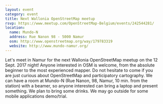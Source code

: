 ```yaml
---
layout: event
category: event
title: Next Wallonia OpenStreetMap meetup
rsvp: https://www.meetup.com/OpenStreetMap-Belgium/events/242544281/
location:
  name: Mundo-N
  address: Rue Nanon 98 - 5000 Namur
  osm: http://www.openstreetmap.org/way/179783319
  website: http://www.mundo-namur.org/
---
```

Let's meet in Namur for the next Wallonia OpenStreetMap meetup on the 12 Sept. 2017 night! Anyone interested in OSM is welcome, from the absolute beginner to the most experienced mapper. Do not hesitate to come if you are just curious about OpenStreetMap and participatory cartography. We can have a room at Mundo-N (Rue Nanon, 98, Namur, 10 min. from the station) with a beamer, so anyone interested can bring a laptop and present something. We plan to bring some drinks. We may go outside for some mobile applications demo/trial. 
